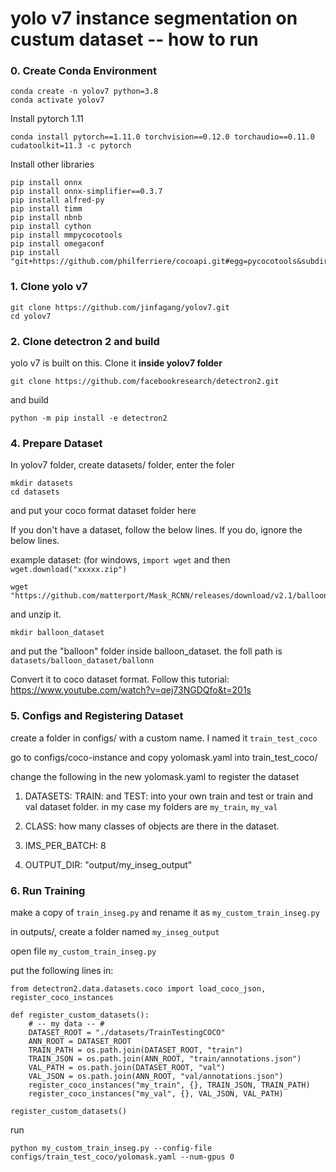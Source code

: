 # yolo v7 instance segmentation on custum dataset -- how to run

### 0. Create Conda Environment

```
conda create -n yolov7 python=3.8
conda activate yolov7
```
Install pytorch 1.11
```
conda install pytorch==1.11.0 torchvision==0.12.0 torchaudio==0.11.0 cudatoolkit=11.3 -c pytorch
```
Install other libraries
```
pip install onnx
pip install onnx-simplifier==0.3.7
pip install alfred-py
pip install timm
pip install nbnb
pip install cython
pip install mmpycocotools
pip install omegaconf
pip install "git+https://github.com/philferriere/cocoapi.git#egg=pycocotools&subdirectory=PythonAPI"
```

### 1. Clone yolo v7

```
git clone https://github.com/jinfagang/yolov7.git
cd yolov7
```

### 2. Clone detectron 2 and build

yolo v7 is built on this. Clone it **inside yolov7 folder**

```
git clone https://github.com/facebookresearch/detectron2.git
```
and build
```
python -m pip install -e detectron2
```

### 4. Prepare Dataset

In yolov7 folder, create datasets/ folder, enter the foler

```
mkdir datasets
cd datasets
```
and put your coco format dataset folder here

If you don't have a dataset, follow the below lines. If you do, ignore the below lines.

example dataset: (for windows, `import wget` and then `wget.download("xxxxx.zip")`
```
wget "https://github.com/matterport/Mask_RCNN/releases/download/v2.1/balloon_dataset.zip"
```
and unzip it. 
```
mkdir balloon_dataset
```
and put the "balloon" folder inside balloon_dataset. the foll path is `datasets/balloon_dataset/ballonn`

Convert it to coco dataset format. Follow this tutorial: https://www.youtube.com/watch?v=qej73NGDQfo&t=201s

### 5. Configs and Registering Dataset

create a folder in configs/ with a custom name. I named it `train_test_coco`

go to configs/coco-instance and copy yolomask.yaml into train_test_coco/

change the following in the new yolomask.yaml to register the dataset

1. DATASETS: TRAIN: and TEST: into your own train and test or train and val dataset folder. in my case my folders are `my_train`, `my_val`

2. CLASS: how many classes of objects are there in the dataset.

3. IMS_PER_BATCH: 8

4. OUTPUT_DIR: "output/my_inseg_output"

### 6. Run Training

make a copy of `train_inseg.py` and rename it as `my_custom_train_inseg.py`

in outputs/, create a folder named `my_inseg_output`

open file `my_custom_train_inseg.py`

put the following lines in:
```
from detectron2.data.datasets.coco import load_coco_json, register_coco_instances

def register_custom_datasets():
    # -- my data -- #
    DATASET_ROOT = "./datasets/TrainTestingCOCO"
    ANN_ROOT = DATASET_ROOT
    TRAIN_PATH = os.path.join(DATASET_ROOT, "train")
    TRAIN_JSON = os.path.join(ANN_ROOT, "train/annotations.json")
    VAL_PATH = os.path.join(DATASET_ROOT, "val")
    VAL_JSON = os.path.join(ANN_ROOT, "val/annotations.json")
    register_coco_instances("my_train", {}, TRAIN_JSON, TRAIN_PATH)
    register_coco_instances("my_val", {}, VAL_JSON, VAL_PATH)

register_custom_datasets()

```
run

```
python my_custom_train_inseg.py --config-file configs/train_test_coco/yolomask.yaml --num-gpus 0
```
























